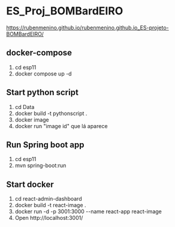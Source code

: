 # ES_Proj_BOMBardEIRO
https://rubenmenino.github.io/rubenmenino.github.io_ES-projeto-BOMBardEIRO/

## **docker-compose**
1. cd esp11
2. docker compose up -d

## **Start python script**
1. cd Data
2. docker build -t pythonscript .
3. docker image
4. docker run "image id" que lá aparece

## **Run Spring boot app**
1. cd esp11
2. mvn spring-boot:run

## **Start docker**
1. cd react-admin-dashboard
2. docker build -t react-image .
3. docker run -d -p 3001:3000 --name react-app react-image
4. Open http://localhost:3001/

